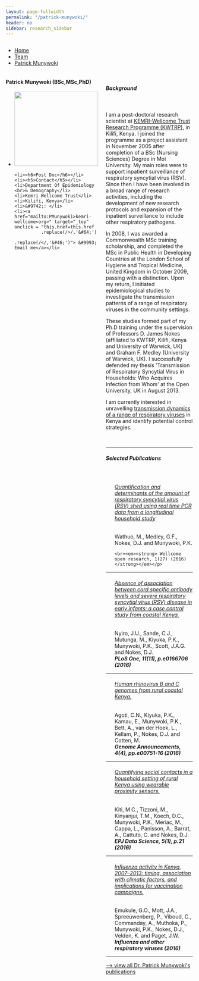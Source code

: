 ```yaml
---
layout: page-fullwidth
permalink: "/patrick-munywoki/"
header: no
sidebar: research_sidebar
---
```


<!-- subheadline: "Biography"
<!-- breadcrumbs -->
<div class="row fullWidth">
<div class="large-12 columns">
<ul class="breadcrumbs">
  <li><a href="#">Home</a></li>
  <li><a href="{{ site.url }}/team">Team</a></li>
  <li class="unavailable"><a href="#">Patrick Munywoki</a></li>
</ul>
</div>
</div>

<!-- contact div -->

<div class = "row">
<!-- contact block -->
<div class = "large-12 columns">

<div class = "large-3 columns">
<div class="sidebar text-center">
  <h4>Patrick Munywoki (BSc,MSc,PhD)</h4>

<ul class="nobull">
	<li><img src="{{ site.url }}/images/Patrick-Munywoki.jpg" alt="" height="200" width="225"></li>

	<li><h6>Post Doc</h6></li>
	<li><h5>Contact</h5></li>
	<li>Department Of Epidemiology <br>& Demography</li>
	<li>Kemri Wellcome Trust</li>
	<li>Kilifi, Kenya</li>
	<li>&#9742;: </li>
	<li><a href="mailto:PMunywoki>kemri-wellcome<org>" target="_top" onclick = "this.href=this.href
              .replace(/>/,'&#64;')
              .replace(/</,'&#46;')"> &#9993; Email me</a></li>
	
</ul>
</div>
</div>


<!-- Content -->
<div class = "large-9 columns">
<div class="row">
<br>
<h5>Background</h5>
<br>
<p class="text-justify">
I am a post-doctoral research scientist at <a href="http://www.kemri-wellcome.org" target="blank">KEMRI-Wellcome Trust Research Programme (KWTRP)</a>, in Kilifi, Kenya. I joined the programme as a project assistant in November 2005 after completion of a BSc (Nursing Sciences) Degree in Moi University. My main roles were to support inpatient surveillance of respiratory syncytial virus (RSV). Since then I have been involved in a broad range of research activities, including the development of new research protocols and expansion of the inpatient surveillance to include other respiratory pathogens. 
</p>

<p class="text-justify">
 In 2008, I was awarded a Commonwealth MSc training scholarship, and completed the MSc in Public Health in Developing Countries at the London School of Hygiene and Tropical Medicine, United Kingdom in October 2009, passing with a distinction. Upon my return, I initiated epidemiological studies to investigate the transmission patterns of a range of respiratory viruses in the community settings. 
</p>

<p class="text-justify">
These studies formed part of my Ph.D training under the supervision of Professors D. James Nokes (affiliated to KWTRP, Kilifi, Kenya and University of Warwick, UK) and Graham F. Medley (University of Warwick, UK). I  successfully defended my  thesis 'Transmission of Respiratory Syncytial Virus in Households: Who Acquires Infection from Whom' at the Open University, UK in August 2013.
</p>

<p class="text-justify">
I am  currently interested in unravelling <a href="{{ site.url }}/spred-kenya" >transmission dynamics of a range
of respiratory viruses</a>
in Kenya and identify potential control strategies.

</p>


<!-- Affiliation 
<p><h5>Affiliation</h5></p>
<ul>
<li><a href="#"></a></li>
</ul>
</div> -->
<!--  -->


<!-- Current Projects
<div class="row">
<p><h5>Current Projects </h5></p>
<ul>
<li><strong></strong> 
<br> Funded by: </li>
</ul>
</div> -->


<!-- publications -->

<br>

<hr>
<div class="row">
<h5>Selected Publications </h5>
</div>
<br>



<div class="row">
<ul class="nobull">
	<h6><a href="">Quantification and determinants of the amount of respiratory syncytial virus (RSV) shed using real time PCR data from a longitudinal household study</a></h6>
	<p>Wathuo, M., Medley, G.F., Nokes, D.J. and Munywoki, P.K.
	
	<br><em><strong> Wellcome open research, 1(27) (2016)</strong></em></p>
</ul>
</div>
<hr>

<div class="row">
<ul class="nobull">
	<h6><a href="">Absence of association between cord specific antibody levels and severe respiratory syncytial virus (RSV) disease in early infants: a case control study from coastal Kenya.</a></h6>
	<p>Nyiro, J.U., Sande, C.J., Mutunga, M., Kiyuka, P.K., Munywoki, P.K., Scott, J.A.G. and Nokes, D.J.
	<br><em><strong>PLoS One, 11(11), p.e0166706 (2016)</strong></em></p>
</ul>
</div>
<hr>

<div class="row">
<ul class="nobull">
	<h6><a href="">Human rhinovirus B and C genomes from rural coastal Kenya.</a></h6>
	<p>Agoti, C.N., Kiyuka, P.K., Kamau, E., Munywoki, P.K., Bett, A., van der Hoek, L., Kellam, P., Nokes, D.J. and Cotten, M. 
	<br><em><strong>Genome Announcements, 4(4), pp.e00751-16 (2016)</strong></em> </p>
</ul>
</div>
<hr>

<div class="row">
<ul class="nobull">
	<h6><a href="">Quantifying social contacts in a household setting of rural Kenya using wearable proximity sensors.</a></h6>
	<p>Kiti, M.C., Tizzoni, M., Kinyanjui, T.M., Koech, D.C., Munywoki, P.K., Meriac, M., Cappa, L., Panisson, A., Barrat, A., Cattuto, C. and Nokes, D.J.
	<br><em><strong>EPJ Data Science, 5(1), p.21 (2016)</strong></em> </p>
</ul>
</div>
<hr>

<div class="row">
<ul class="nobull">
	<h6><a href="">Influenza activity in Kenya, 2007–2013: timing, association with climatic factors, and implications for vaccination campaigns.</a></h6>
	<p>Emukule, G.O., Mott, J.A., Spreeuwenberg, P., Viboud, C., Commanday, A., Muthoka, P., Munywoki, P.K., Nokes, D.J., Velden, K. and Paget, J.W.
	<br><em><strong>Influenza and other respiratory viruses (2016)</strong></em> </p>
</ul>
</div>
<hr>
<a href="https://www.ncbi.nlm.nih.gov/pubmed/?term=patrick+Munywoki" target="_blank"> --> view all Dr. Patrick Munywoki's publications</a>

</div>

</div>
</div>



